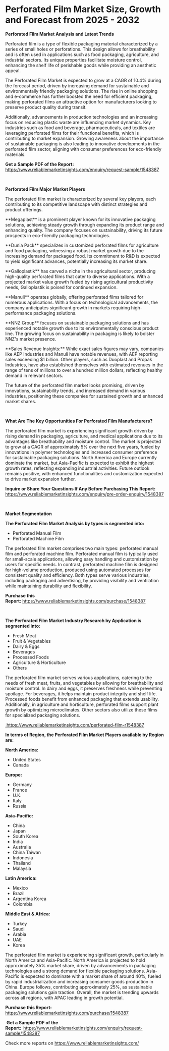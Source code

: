 <p><h1>Perforated Film Market Size, Growth and Forecast from 2025 - 2032</h1></p><p><strong>Perforated Film Market Analysis and Latest Trends</strong></p>
<p><p>Perforated film is a type of flexible packaging material characterized by a series of small holes or perforations. This design allows for breathability and is often used in applications such as food packaging, agriculture, and industrial sectors. Its unique properties facilitate moisture control, enhancing the shelf life of perishable goods while providing an aesthetic appeal.</p><p>The Perforated Film Market is expected to grow at a CAGR of 10.4% during the forecast period, driven by increasing demand for sustainable and environmentally friendly packaging solutions. The rise in online shopping and e-commerce has further boosted the need for efficient packaging, making perforated films an attractive option for manufacturers looking to preserve product quality during transit. </p><p>Additionally, advancements in production technologies and an increasing focus on reducing plastic waste are influencing market dynamics. Key industries such as food and beverage, pharmaceuticals, and textiles are leveraging perforated films for their functional benefits, which is contributing to market expansion. Growing awareness about the importance of sustainable packaging is also leading to innovative developments in the perforated film sector, aligning with consumer preferences for eco-friendly materials.</p></p>
<p><strong>Get a Sample PDF of the Report:&nbsp;</strong> <a href="https://www.reliablemarketinsights.com/enquiry/request-sample/1548387?utm_campaign=3193&utm_medium=2&utm_source=Github&utm_content=ia&utm_term=01042025&utm_id=perforated-film">https://www.reliablemarketinsights.com/enquiry/request-sample/1548387</a></p>
<p>&nbsp;</p>
<p><strong>Perforated Film Major Market Players</strong></p>
<p><p>The perforated film market is characterized by several key players, each contributing to its competitive landscape with distinct strategies and product offerings. </p><p>**Megaplast** is a prominent player known for its innovative packaging solutions, achieving steady growth through expanding its product range and enhancing quality. The company focuses on sustainability, driving its future prospects in eco-friendly packaging technologies.</p><p>**Dunia Pack** specializes in customized perforated films for agriculture and food packaging, witnessing a robust market growth due to the increasing demand for packaged food. Its commitment to R&D is expected to yield significant advances, potentially increasing its market share.</p><p>**Galloplastik** has carved a niche in the agricultural sector, producing high-quality perforated films that cater to diverse applications. With a projected market value growth fueled by rising agricultural productivity needs, Galloplastik is poised for continued expansion.</p><p>**Manuli** operates globally, offering perforated films tailored for numerous applications. With a focus on technological advancements, the company anticipates significant growth in markets requiring high-performance packaging solutions.</p><p>**NNZ Group** focuses on sustainable packaging solutions and has experienced notable growth due to its environmentally conscious product line. The growing focus on sustainability in packaging is likely to bolster NNZ's market presence.</p><p>**Sales Revenue Insights:** While exact sales figures may vary, companies like AEP Industries and Manuli have notable revenues, with AEP reporting sales exceeding $1 billion. Other players, such as Duoplast and Propak Industries, have also established themselves with estimated revenues in the range of tens of millions to over a hundred million dollars, reflecting healthy demand in relevant sectors.</p><p>The future of the perforated film market looks promising, driven by innovations, sustainability trends, and increased demand in various industries, positioning these companies for sustained growth and enhanced market shares.</p></p>
<p>&nbsp;</p>
<p><strong>What Are The Key Opportunities For Perforated Film Manufacturers?</strong></p>
<p><p>The perforated film market is experiencing significant growth driven by rising demand in packaging, agriculture, and medical applications due to its advantages like breathability and moisture control. The market is projected to grow at a CAGR of approximately 5% over the next five years, fueled by innovations in polymer technologies and increased consumer preference for sustainable packaging solutions. North America and Europe currently dominate the market, but Asia-Pacific is expected to exhibit the highest growth rates, reflecting expanding industrial activities. Future outlook remains positive, with enhanced functionalities and customization expected to drive market expansion further.</p></p>
<p><strong>Inquire or Share Your Questions If Any Before Purchasing This Report:</strong> <a href="https://www.reliablemarketinsights.com/enquiry/pre-order-enquiry/1548387?utm_campaign=3193&utm_medium=2&utm_source=Github&utm_content=ia&utm_term=01042025&utm_id=perforated-film">https://www.reliablemarketinsights.com/enquiry/pre-order-enquiry/1548387</a></p>
<p>&nbsp;</p>
<p><strong>Market Segmentation</strong></p>
<p><strong>The Perforated Film Market Analysis by types is segmented into:</strong></p>
<p><ul><li>Perforated Manual Film</li><li>Perforated Machine Film</li></ul></p>
<p><p>The perforated film market comprises two main types: perforated manual film and perforated machine film. Perforated manual film is typically used for small-scale applications, allowing easy handling and customization by users for specific needs. In contrast, perforated machine film is designed for high-volume production, produced using automated processes for consistent quality and efficiency. Both types serve various industries, including packaging and advertising, by providing visibility and ventilation while maintaining durability and flexibility.</p></p>
<p><strong>Purchase this Report:&nbsp;</strong><a href="https://www.reliablemarketinsights.com/purchase/1548387?utm_campaign=3193&utm_medium=2&utm_source=Github&utm_content=ia&utm_term=01042025&utm_id=perforated-film">https://www.reliablemarketinsights.com/purchase/1548387</a></p>
<p>&nbsp;</p>
<p><strong>The Perforated Film Market Industry Research by Application is segmented into:</strong></p>
<p><ul><li>Fresh Meat</li><li>Fruit & Vegetables</li><li>Dairy & Eggs</li><li>Beverages</li><li>Processed Foods</li><li>Agriculture & Horticulture</li><li>Others</li></ul></p>
<p><p>The perforated film market serves various applications, catering to the needs of fresh meat, fruits, and vegetables by allowing for breathability and moisture control. In dairy and eggs, it preserves freshness while preventing spoilage. For beverages, it helps maintain product integrity and shelf life. Processed foods benefit from enhanced packaging that extends usability. Additionally, in agriculture and horticulture, perforated films support plant growth by optimizing microclimates. Other sectors also utilize these films for specialized packaging solutions.</p></p>
<p><a href="https://www.reliablemarketinsights.com/perforated-film-r1548387?utm_campaign=3193&utm_medium=2&utm_source=Github&utm_content=ia&utm_term=01042025&utm_id=perforated-film">&nbsp;https://www.reliablemarketinsights.com/perforated-film-r1548387</a></p>
<p><strong>In terms of Region, the Perforated Film Market Players available by Region are:</strong></p>
<p>
    <p> <strong> North America: </strong>
        <ul>
            <li>United States</li>
            <li>Canada</li>
        </ul>
        </p> 
    <p> <strong> Europe: </strong>
        <ul>
            <li>Germany</li>
            <li>France</li>
            <li>U.K.</li>
            <li>Italy</li>
            <li>Russia</li>
        </ul>
        </p> 
    <p> <strong> Asia-Pacific: </strong>
        <ul>
            <li>China</li>
            <li>Japan</li>
            <li>South Korea</li>
            <li>India</li>
            <li>Australia</li>
            <li>China Taiwan</li>
            <li>Indonesia</li>
            <li>Thailand</li>
            <li>Malaysia</li>
        </ul>
        </p> 
    <p> <strong> Latin America: </strong>
        <ul>
            <li>Mexico</li>
            <li>Brazil</li>
            <li>Argentina Korea</li>
            <li>Colombia</li>
        </ul>
        </p> 
    <p> <strong> Middle East & Africa: </strong>
        <ul>
            <li>Turkey</li>
            <li>Saudi</li>
            <li>Arabia</li>
            <li>UAE</li>
            <li>Korea</li>
        </ul>
    </p>
    </p>
<p><p>The perforated film market is experiencing significant growth, particularly in North America and Asia-Pacific. North America is projected to hold approximately 35% market share, driven by advancements in packaging technologies and a strong demand for flexible packaging solutions. Asia-Pacific is expected to dominate with a market share of around 40%, fueled by rapid industrialization and increasing consumer goods production in China. Europe follows, contributing approximately 25%, as sustainable packaging solutions gain traction. Overall, the market is trending upwards across all regions, with APAC leading in growth potential.</p></p>
<p><strong>Purchase this Report: </strong><a href="https://www.reliablemarketinsights.com/purchase/1548387?utm_campaign=3193&utm_medium=2&utm_source=Github&utm_content=ia&utm_term=01042025&utm_id=perforated-film">https://www.reliablemarketinsights.com/purchase/1548387</a></p>
<p>&nbsp;<strong>Get a Sample PDF of the Report:&nbsp;&nbsp;</strong><a href="https://www.reliablemarketinsights.com/enquiry/request-sample/1548387?utm_campaign=3193&utm_medium=2&utm_source=Github&utm_content=ia&utm_term=01042025&utm_id=perforated-film">https://www.reliablemarketinsights.com/enquiry/request-sample/1548387</a></p>
<p><strong></strong></p>
<p>Check more reports on <a href="https://www.reliablemarketinsights.com/?utm_campaign=3193&utm_medium=2&utm_source=Github&utm_content=ia&utm_term=01042025&utm_id=perforated-film">https://www.reliablemarketinsights.com/</a></p>